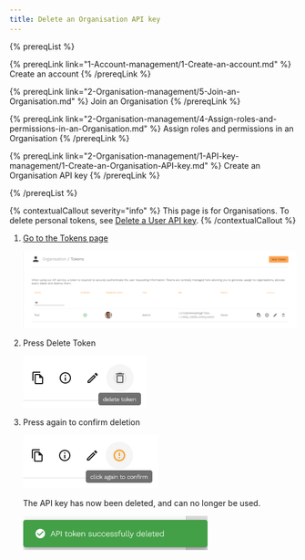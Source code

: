 ```yaml
---
title: Delete an Organisation API key
---
```


{% prereqList %}

{% prereqLink link="1-Account-management/1-Create-an-account.md" %}
Create an account
{% /prereqLink %}

{% prereqLink link="2-Organisation-management/5-Join-an-Organisation.md" %}
Join an Organisation
{% /prereqLink %}

{% prereqLink link="2-Organisation-management/4-Assign-roles-and-permissions-in-an-Organisation.md" %}
Assign roles and permissions in an Organisation
{% /prereqLink %}

{% prereqLink link="2-Organisation-management/1-API-key-management/1-Create-an-Organisation-API-key.md" %}
Create an Organisation API key
{% /prereqLink %}

{% /prereqList %}

{% contextualCallout severity="info" %}
This page is for Organisations. To delete personal tokens, see [Delete a User API key](1-Account-management/1-API-key-management/3-Delete-a-User-API-key.md).
{% /contextualCallout %}

1. [Go to the Tokens page](https://account.fingoti.com/organisation/tokens)

   ![Screenshot of the Tokens page](assets/tokens-page.png)

2. Press Delete Token

   ![Screenshot of the Delete Token button](assets/delete-token.png)

3. Press again to confirm deletion

   ![Screenshot of the confirmation message](assets/confirm.png)

   The API key has now been deleted, and can no longer be used.

   ![Screenshot of the confirmation message](assets/deleted.png)
